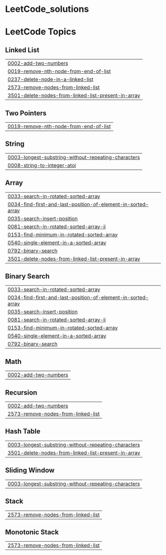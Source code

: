 # LeetCode_solutions
<!---LeetCode Topics Start-->
# LeetCode Topics
## Linked List
|  |
| ------- |
| [0002-add-two-numbers](https://github.com/GagansharmaGit/LeetCode_solutions/tree/master/0002-add-two-numbers) |
| [0019-remove-nth-node-from-end-of-list](https://github.com/GagansharmaGit/LeetCode_solutions/tree/master/0019-remove-nth-node-from-end-of-list) |
| [0237-delete-node-in-a-linked-list](https://github.com/GagansharmaGit/LeetCode_solutions/tree/master/0237-delete-node-in-a-linked-list) |
| [2573-remove-nodes-from-linked-list](https://github.com/GagansharmaGit/LeetCode_solutions/tree/master/2573-remove-nodes-from-linked-list) |
| [3501-delete-nodes-from-linked-list-present-in-array](https://github.com/GagansharmaGit/LeetCode_solutions/tree/master/3501-delete-nodes-from-linked-list-present-in-array) |
## Two Pointers
|  |
| ------- |
| [0019-remove-nth-node-from-end-of-list](https://github.com/GagansharmaGit/LeetCode_solutions/tree/master/0019-remove-nth-node-from-end-of-list) |
## String
|  |
| ------- |
| [0003-longest-substring-without-repeating-characters](https://github.com/GagansharmaGit/LeetCode_solutions/tree/master/0003-longest-substring-without-repeating-characters) |
| [0008-string-to-integer-atoi](https://github.com/GagansharmaGit/LeetCode_solutions/tree/master/0008-string-to-integer-atoi) |
## Array
|  |
| ------- |
| [0033-search-in-rotated-sorted-array](https://github.com/GagansharmaGit/LeetCode_solutions/tree/master/0033-search-in-rotated-sorted-array) |
| [0034-find-first-and-last-position-of-element-in-sorted-array](https://github.com/GagansharmaGit/LeetCode_solutions/tree/master/0034-find-first-and-last-position-of-element-in-sorted-array) |
| [0035-search-insert-position](https://github.com/GagansharmaGit/LeetCode_solutions/tree/master/0035-search-insert-position) |
| [0081-search-in-rotated-sorted-array-ii](https://github.com/GagansharmaGit/LeetCode_solutions/tree/master/0081-search-in-rotated-sorted-array-ii) |
| [0153-find-minimum-in-rotated-sorted-array](https://github.com/GagansharmaGit/LeetCode_solutions/tree/master/0153-find-minimum-in-rotated-sorted-array) |
| [0540-single-element-in-a-sorted-array](https://github.com/GagansharmaGit/LeetCode_solutions/tree/master/0540-single-element-in-a-sorted-array) |
| [0792-binary-search](https://github.com/GagansharmaGit/LeetCode_solutions/tree/master/0792-binary-search) |
| [3501-delete-nodes-from-linked-list-present-in-array](https://github.com/GagansharmaGit/LeetCode_solutions/tree/master/3501-delete-nodes-from-linked-list-present-in-array) |
## Binary Search
|  |
| ------- |
| [0033-search-in-rotated-sorted-array](https://github.com/GagansharmaGit/LeetCode_solutions/tree/master/0033-search-in-rotated-sorted-array) |
| [0034-find-first-and-last-position-of-element-in-sorted-array](https://github.com/GagansharmaGit/LeetCode_solutions/tree/master/0034-find-first-and-last-position-of-element-in-sorted-array) |
| [0035-search-insert-position](https://github.com/GagansharmaGit/LeetCode_solutions/tree/master/0035-search-insert-position) |
| [0081-search-in-rotated-sorted-array-ii](https://github.com/GagansharmaGit/LeetCode_solutions/tree/master/0081-search-in-rotated-sorted-array-ii) |
| [0153-find-minimum-in-rotated-sorted-array](https://github.com/GagansharmaGit/LeetCode_solutions/tree/master/0153-find-minimum-in-rotated-sorted-array) |
| [0540-single-element-in-a-sorted-array](https://github.com/GagansharmaGit/LeetCode_solutions/tree/master/0540-single-element-in-a-sorted-array) |
| [0792-binary-search](https://github.com/GagansharmaGit/LeetCode_solutions/tree/master/0792-binary-search) |
## Math
|  |
| ------- |
| [0002-add-two-numbers](https://github.com/GagansharmaGit/LeetCode_solutions/tree/master/0002-add-two-numbers) |
## Recursion
|  |
| ------- |
| [0002-add-two-numbers](https://github.com/GagansharmaGit/LeetCode_solutions/tree/master/0002-add-two-numbers) |
| [2573-remove-nodes-from-linked-list](https://github.com/GagansharmaGit/LeetCode_solutions/tree/master/2573-remove-nodes-from-linked-list) |
## Hash Table
|  |
| ------- |
| [0003-longest-substring-without-repeating-characters](https://github.com/GagansharmaGit/LeetCode_solutions/tree/master/0003-longest-substring-without-repeating-characters) |
| [3501-delete-nodes-from-linked-list-present-in-array](https://github.com/GagansharmaGit/LeetCode_solutions/tree/master/3501-delete-nodes-from-linked-list-present-in-array) |
## Sliding Window
|  |
| ------- |
| [0003-longest-substring-without-repeating-characters](https://github.com/GagansharmaGit/LeetCode_solutions/tree/master/0003-longest-substring-without-repeating-characters) |
## Stack
|  |
| ------- |
| [2573-remove-nodes-from-linked-list](https://github.com/GagansharmaGit/LeetCode_solutions/tree/master/2573-remove-nodes-from-linked-list) |
## Monotonic Stack
|  |
| ------- |
| [2573-remove-nodes-from-linked-list](https://github.com/GagansharmaGit/LeetCode_solutions/tree/master/2573-remove-nodes-from-linked-list) |
<!---LeetCode Topics End-->
